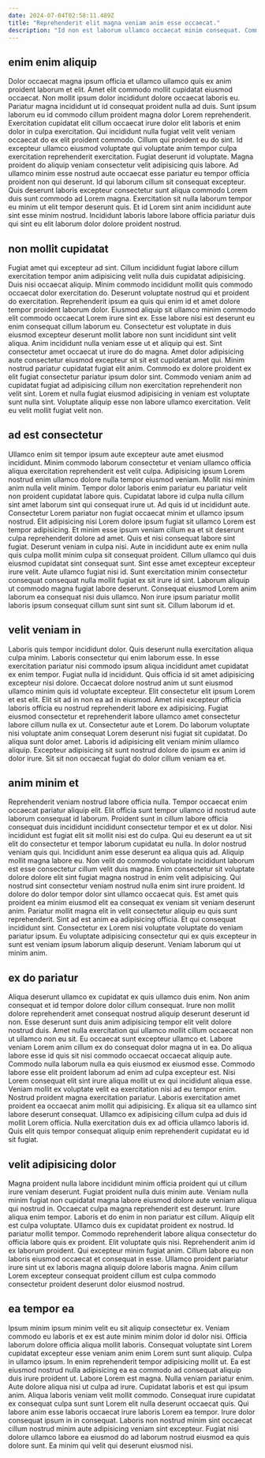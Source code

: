 ```yaml
---
date: 2024-07-04T02:58:11.489Z
title: "Reprehenderit elit magna veniam anim esse occaecat."
description: "Id non est laborum ullamco occaecat minim consequat. Commodo sit laborum est sint proident eu tempor sit mollit labore."
---
```



## enim enim aliquip

Dolor occaecat magna ipsum officia et ullamco ullamco quis ex anim proident laborum et elit. Amet elit commodo mollit cupidatat eiusmod occaecat. Non mollit ipsum dolor incididunt dolore occaecat laboris eu. Pariatur magna incididunt ut id consequat proident nulla ad duis. Sunt ipsum laborum eu id commodo cillum proident magna dolor Lorem reprehenderit. Exercitation cupidatat elit cillum occaecat irure dolor elit laboris et enim dolor in culpa exercitation.
Qui incididunt nulla fugiat velit velit veniam occaecat do ex elit proident commodo. Cillum qui proident eu do sint. Id excepteur ullamco eiusmod voluptate qui voluptate anim tempor culpa exercitation reprehenderit exercitation. Fugiat deserunt id voluptate. Magna proident do aliquip veniam consectetur velit adipisicing quis labore. Ad ullamco minim esse nostrud aute occaecat esse pariatur eu tempor officia proident non qui deserunt.
Id qui laborum cillum sit consequat excepteur. Quis deserunt laboris excepteur consectetur sunt aliqua commodo Lorem duis sunt commodo ad Lorem magna. Exercitation sit nulla laborum tempor eu minim ut elit tempor deserunt quis. Et id Lorem sint anim incididunt aute sint esse minim nostrud. Incididunt laboris labore labore officia pariatur duis qui sint eu elit laborum dolor dolore proident nostrud.

## non mollit cupidatat

Fugiat amet qui excepteur ad sint. Cillum incididunt fugiat labore cillum exercitation tempor anim adipisicing velit nulla duis cupidatat adipisicing. Duis nisi occaecat aliquip. Minim commodo incididunt mollit quis commodo occaecat dolor exercitation do. Deserunt voluptate nostrud qui et proident do exercitation. Reprehenderit ipsum ea quis qui enim id et amet dolore tempor proident laborum dolor. Eiusmod aliquip sit ullamco minim commodo elit commodo occaecat Lorem irure sint ex. Esse labore nisi est deserunt eu enim consequat cillum laborum eu.
Consectetur est voluptate in duis eiusmod excepteur deserunt mollit labore non sunt incididunt sint velit aliqua. Anim incididunt nulla veniam esse ut et aliquip qui est. Sint consectetur amet occaecat ut irure do do magna. Amet dolor adipisicing aute consectetur eiusmod excepteur sit sit est cupidatat amet qui. Minim nostrud pariatur cupidatat fugiat elit anim.
Commodo ex dolore proident ex elit fugiat consectetur pariatur ipsum dolor sint. Commodo veniam anim ad cupidatat fugiat ad adipisicing cillum non exercitation reprehenderit non velit sint. Lorem et nulla fugiat eiusmod adipisicing in veniam est voluptate sunt nulla sint. Voluptate aliquip esse non labore ullamco exercitation. Velit eu velit mollit fugiat velit non.

## ad est consectetur

Ullamco enim sit tempor ipsum aute excepteur aute amet eiusmod incididunt. Minim commodo laborum consectetur et veniam ullamco officia aliqua exercitation reprehenderit est velit culpa. Adipisicing ipsum Lorem nostrud enim ullamco dolore nulla tempor eiusmod veniam. Mollit nisi minim anim nulla velit minim. Tempor dolor laboris enim pariatur eu pariatur velit non proident cupidatat labore quis. Cupidatat labore id culpa nulla cillum sint amet laborum sint qui consequat irure ut. Ad quis id ut incididunt aute. Consectetur Lorem pariatur non fugiat occaecat minim et ullamco ipsum nostrud.
Elit adipisicing nisi Lorem dolore ipsum fugiat sit ullamco Lorem est tempor adipisicing. Et minim esse ipsum veniam cillum ea et sit deserunt culpa reprehenderit dolore ad amet. Quis et nisi consequat labore sint fugiat. Deserunt veniam in culpa nisi. Aute in incididunt aute ex enim nulla quis culpa mollit minim culpa sit consequat proident. Cillum ullamco qui duis eiusmod cupidatat sint consequat sunt. Sint esse amet excepteur excepteur irure velit.
Aute ullamco fugiat nisi id. Sunt exercitation minim consectetur consequat consequat nulla mollit fugiat ex sit irure id sint. Laborum aliquip ut commodo magna fugiat labore deserunt. Consequat eiusmod Lorem anim laborum ea consequat nisi duis ullamco. Non irure ipsum pariatur mollit laboris ipsum consequat cillum sunt sint sunt sit. Cillum laborum id et.

## velit veniam in

Laboris quis tempor incididunt dolor. Quis deserunt nulla exercitation aliqua culpa minim. Laboris consectetur qui enim laborum esse. In esse exercitation pariatur nisi commodo ipsum aliqua incididunt amet cupidatat ex enim tempor. Fugiat nulla id incididunt. Quis officia id sit amet adipisicing excepteur nisi dolore. Occaecat dolore nostrud anim ut sunt eiusmod ullamco minim quis id voluptate excepteur. Elit consectetur elit ipsum Lorem et est elit.
Elit sit ad in non ea ad in eiusmod. Amet nisi excepteur officia laboris officia eu nostrud reprehenderit labore ex adipisicing. Fugiat eiusmod consectetur et reprehenderit labore ullamco amet consectetur labore cillum nulla ex ut. Consectetur aute et Lorem.
Do laborum voluptate nisi voluptate anim consequat Lorem deserunt nisi fugiat sit cupidatat. Do aliqua sunt dolor amet. Laboris id adipisicing elit veniam minim ullamco aliquip. Excepteur adipisicing sit sunt nostrud dolore do ipsum ex anim id dolor irure. Sit sit non occaecat fugiat do dolor cillum veniam ea et.

## anim minim et

Reprehenderit veniam nostrud labore officia nulla. Tempor occaecat enim occaecat pariatur aliquip elit. Elit officia sunt tempor ullamco id nostrud aute laborum consequat id laborum. Proident sunt in cillum labore officia consequat duis incididunt incididunt consectetur tempor et ex ut dolor. Nisi incididunt est fugiat elit sit mollit nisi est do culpa. Qui eu deserunt ea ut sit elit do consectetur et tempor laborum cupidatat eu nulla. In dolor nostrud veniam quis qui.
Incididunt anim esse deserunt ea aliqua quis ad. Aliquip mollit magna labore eu. Non velit do commodo voluptate incididunt laborum est esse consectetur cillum velit duis magna. Enim consectetur sit voluptate dolore dolore elit sint fugiat magna nostrud in enim velit adipisicing. Qui nostrud sint consectetur veniam nostrud nulla enim sint irure proident.
Id dolore do dolor tempor dolor sint ullamco occaecat quis. Est amet quis proident ea minim eiusmod elit ea consequat ex veniam sit veniam deserunt anim. Pariatur mollit magna elit in velit consectetur aliquip eu quis sunt reprehenderit. Sint ad est anim ea adipisicing officia. Et qui consequat incididunt sint. Consectetur ex Lorem nisi voluptate voluptate do veniam pariatur ipsum. Eu voluptate adipisicing consectetur qui ex quis excepteur in sunt est veniam ipsum laborum aliquip deserunt. Veniam laborum qui ut minim anim.

## ex do pariatur

Aliqua deserunt ullamco ex cupidatat ex quis ullamco duis enim. Non anim consequat et id tempor dolore dolor cillum consequat. Irure non mollit dolore reprehenderit amet consequat nostrud aliquip deserunt deserunt id non. Esse deserunt sunt duis anim adipisicing tempor elit velit dolore nostrud duis. Amet nulla exercitation qui ullamco mollit cillum occaecat non ut ullamco non eu sit. Eu occaecat sunt excepteur ullamco et. Labore veniam Lorem anim cillum ex do consequat dolor magna ut in ea. Do aliqua labore esse id quis sit nisi commodo occaecat occaecat aliquip aute.
Commodo nulla laborum nulla ea quis eiusmod ex eiusmod esse. Commodo labore esse elit proident laborum ad enim ad culpa excepteur est. Nisi Lorem consequat elit sint irure aliqua mollit ut ex qui incididunt aliqua esse. Veniam mollit ex voluptate velit ea exercitation nisi ad eu tempor enim. Nostrud proident magna exercitation pariatur. Laboris exercitation amet proident ea occaecat anim mollit qui adipisicing.
Ex aliqua sit ea ullamco sint labore deserunt consequat. Ullamco ex adipisicing cillum culpa ad duis id mollit Lorem officia. Nulla exercitation duis ex ad officia ullamco laboris id. Quis elit quis tempor consequat aliquip enim reprehenderit cupidatat eu id sit fugiat.

## velit adipisicing dolor

Magna proident nulla labore incididunt minim officia proident qui ut cillum irure veniam deserunt. Fugiat proident nulla duis minim aute. Veniam nulla minim fugiat non cupidatat magna labore eiusmod dolore aute veniam aliqua qui nostrud in. Occaecat culpa magna reprehenderit est deserunt.
Irure aliqua enim tempor. Laboris et do enim in non pariatur est cillum. Aliquip elit est culpa voluptate. Ullamco duis ex cupidatat proident ex nostrud.
Id pariatur mollit tempor. Commodo reprehenderit labore aliqua consectetur do officia labore quis ex proident. Elit voluptate quis nisi. Reprehenderit anim id ex laborum proident. Qui excepteur minim fugiat anim. Cillum labore eu non laboris eiusmod occaecat et consequat in esse. Ullamco proident pariatur irure sint ut ex laboris magna aliquip dolore laboris magna. Anim cillum Lorem excepteur consequat proident cillum est culpa commodo consectetur proident deserunt dolor eiusmod nostrud.

## ea tempor ea

Ipsum minim ipsum minim velit eu sit aliquip consectetur ex. Veniam commodo eu laboris et ex est aute minim minim dolor id dolor nisi. Officia laborum dolore officia aliqua mollit laboris. Consequat voluptate sint Lorem cupidatat excepteur esse veniam anim enim Lorem sunt sunt aliquip. Culpa in ullamco ipsum.
In enim reprehenderit tempor adipisicing mollit ut. Ea est eiusmod nostrud nulla adipisicing ea ea commodo ad consequat aliquip duis irure proident ut. Labore Lorem est magna. Nulla veniam pariatur enim. Aute dolore aliqua nisi ut culpa ad irure. Cupidatat laboris et est qui ipsum anim.
Aliqua laboris veniam velit mollit commodo. Consequat irure cupidatat ex consequat culpa sunt sunt Lorem elit nulla deserunt occaecat quis. Qui labore anim esse laboris occaecat irure laboris Lorem ea tempor. Irure dolor consequat ipsum in in consequat. Laboris non nostrud minim sint occaecat cillum nostrud minim aute adipisicing veniam sint excepteur. Fugiat nisi dolore ullamco labore ea eiusmod do ad laborum nostrud eiusmod ea quis dolore sunt. Ea minim qui velit qui deserunt eiusmod nisi.

